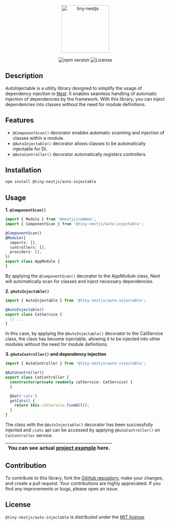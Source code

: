 <p align="center">
  <img src="https://github.com/tiny-nestjs/auto-injectable/assets/81916648/6d197834-bbf4-4370-b681-952d32712716" alt="tiny-nestjs" width="150" height="150" />
</p>

<div align="center">
  <img src="https://img.shields.io/badge/npm-v0.2.1-blue" alt="npm version">
  <img src="https://img.shields.io/badge/license-MIT-green" alt="License">
</div>

## Description

AutoInjectable is a utility library designed to simplify the usage of dependency injection
in [Nest](https://github.com/nestjs/nest). It enables seamless
handling of automatic injection of dependencies by the framework.
With this library, you can inject dependencies into classes without the need for module definitions.

## Features

- `@ComponentScan()` decorator enables automatic scanning and injection of classes within a module.
- `@AutoInjectable()` decorator allows classes to be automatically injectable for DI.
- `@AutoController()` decorator automatically registers controllers.

## Installation

```bash
npm install @tiny-nestjs/auto-injectable
```

## Usage

**1. `@ComponentScan()`**

```ts
import { Module } from '@nestjs/common';
import { ComponentScan } from '@tiny-nestjs/auto-injectable';

@ComponentScan()
@Module({
  imports: [],
  controllers: [],
  providers: [],
})
export class AppModule {
}
``` 

By applying the `@ComponentScan()` decorator to the AppModule class, Nest will automatically scan for classes and
inject necessary dependencies.

**2. `@AutoInjectable()`**

```ts
import { AutoInjectable } from '@tiny-nestjs/auto-injectable';

@AutoInjectable()
export class CatService {
  // ...
}
```

In this case, by applying the `@AutoInjectable()` decorator to the CatService class, the class has become injectable,
allowing it to be injected into other modules without the need for module definitions.

**3. `@AutoController()` and dependency injection**

```ts
import { AutoController } from '@tiny-nestjs/auto-injectable';

@AutoController()
export class CatController {
  constructor(private readonly catService: CatService) {
  }

  @Get('cats')
  getCats() {
    return this.catService.findAll();
  }
}
```

The class with the `@AutoInjectable()` decorator has been successfully injected and `/cats` api can be accessed by
applying `@AutoController()` on `CatController` service.

| You can see actual [project example](https://github.com/tiny-nestjs/auto-injectable-example) here. |
|----------------------------------------------------------------------------------------------------|

## Contribution

To contribute to this library, fork the [GitHub repository](https://github.com/tiny-nestjs/auto-injectable), make your
changes, and create a pull request. Your
contributions are highly appreciated. If you find any improvements or bugs, please open an issue.

## License

`@tiny-nestjs/auto-injectable` is distributed under
the [MIT license](https://github.com/tiny-nestjs/auto-injectable/blob/main/LICENSE).